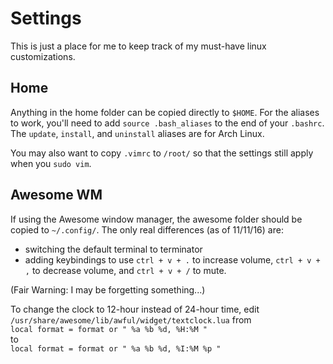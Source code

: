 # Settings

This is just a place for me to keep track of my must-have linux customizations.


## Home

Anything in the home folder can be copied directly to `$HOME`. For the aliases to work, you'll need to add `source .bash_aliases` to the end of your `.bashrc`. The `update`, `install`, and `uninstall` aliases are for Arch Linux.   

You may also want to copy `.vimrc` to `/root/` so that the settings still apply when you `sudo vim`.

## Awesome WM

If using the Awesome window manager, the awesome folder should be copied to `~/.config/`. The only real differences (as of 11/11/16) are:
+ switching the default terminal to terminator 
+ adding keybindings to use `ctrl + v + .` to increase volume, `ctrl + v + ,` to decrease volume, and `ctrl + v + /` to mute.   
   
(Fair Warning: I may be forgetting something...)

To change the clock to 12-hour instead of 24-hour time, edit `/usr/share/awesome/lib/awful/widget/textclock.lua` from  
`local format = format or " %a %b %d, %H:%M "`   
to   
`local format = format or " %a %b %d, %I:%M %p "`
